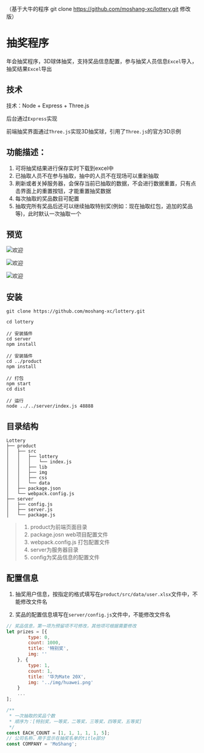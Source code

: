 （基于大牛的程序 git clone https://github.com/moshang-xc/lottery.git 修改版）
# 抽奖程序
年会抽奖程序，3D球体抽奖，支持奖品信息配置，参与抽奖人员信息`Excel`导入，抽奖结果`Excel`导出

## 技术
技术：Node + Express + Three.js

后台通过`Express`实现

前端抽奖界面通过`Three.js`实现3D抽奖球，引用了`Three.js`的官方3D示例

## 功能描述：
1. 可将抽奖结果进行保存实时下载到excel中
2. 已抽取人员不在参与抽取，抽中的人员不在现场可以重新抽取
3. 刷新或者关掉服务器，会保存当前已抽取的数据，不会进行数据重置，只有点击界面上的重置按钮，才能重置抽奖数据
4. 每次抽取的奖品数目可配置
5. 抽取完所有奖品后还可以继续抽取特别奖(例如：现在抽取红包，追加的奖品等)，此时默认一次抽取一个

## 预览
![欢迎](/product/src/img/f.jpg)

![欢迎](/product/src/img/s.jpg)

![欢迎](/product/src/img/t.jpg)

## 安装
```
git clone https://github.com/moshang-xc/lottery.git

cd lottery

// 安装插件
cd server
npm install

// 安装插件
cd ../product 
npm install

// 打包
npm start
cd dist

// 运行
node ../../server/index.js 48888

```
## 目录结构
```
Lottery
├── product
│   ├── src
│   │   ├── lottery
│   │   │   └── index.js
│   │   ├── lib
│   │   ├── img
│   │   ├── css
│   │   └── data
│   ├── package.json
│   └── webpack.config.js
├── server
│   ├── config.js
│   ├── server.js
│   └── package.js
```
> 1. product为前端页面目录 
> 2. package.josn web项目配置文件
> 3. webpack.config.js 打包配置文件
> 4. server为服务器目录
> 5. config为奖品信息的配置文件

## 配置信息
1. 抽奖用户信息，按指定的格式填写在`product/src/data/user.xlsx`文件中，不能修改文件名

2. 奖品的配置信息填写在`server/config.js`文件中，不能修改文件名
```js
// 奖品信息，第一项为预留项不可修改，其他项可根据需要修改
let prizes = [{
        type: 0,
        count: 1000,
        title: '特别奖',
        img: ''
    }, {
        type: 1,
        count: 1,
        title: '华为Mate 20X',
        img: '../img/huawei.png'
    }
    ...
];

/**
 * 一次抽取的奖品个数
 * 顺序为：[特别奖，一等奖，二等奖，三等奖，四等奖，五等奖]
 */
const EACH_COUNT = [1, 1, 1, 1, 1, 5];
// 公司名称，用于显示在抽奖名单的title部分
const COMPANY = 'MoShang';
```

